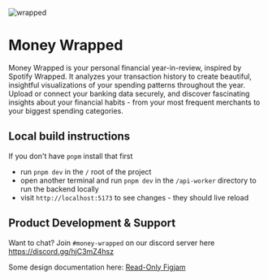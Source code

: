 
![wrapped](https://github.com/user-attachments/assets/03f6931d-8b3a-42ac-9215-547536c3480a)


# Money Wrapped

Money Wrapped is your personal financial year-in-review, inspired by Spotify Wrapped. It analyzes your transaction history to create beautiful, insightful visualizations of your spending patterns throughout the year. Upload or connect your banking data securely, and discover fascinating insights about your financial habits - from your most frequent merchants to your biggest spending categories. 


## Local build instructions

If you don't have `pnpm` install that first

- run `pnpm dev` in the `/` root of the project
- open another terminal and run `pnpm dev` in the `/api-worker` directory to run the backend locally
- visit `http://localhost:5173` to see changes - they should live reload


## Product Development & Support

Want to chat? Join `#money-wrapped` on our discord server here https://discord.gg/hjC3mZ4hsz


Some design documentation here: [Read-Only Figjam](https://www.figma.com/board/I8YjX2pepHcef3eDUXMXcL/Untitled?node-id=0-1&t=YXcitpvH01exS69Z-1)
